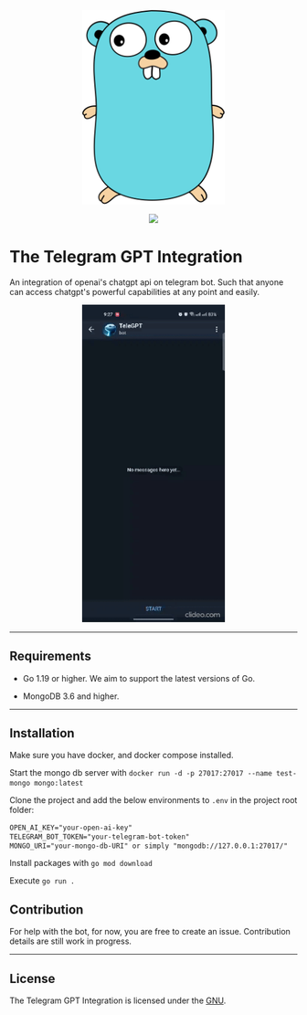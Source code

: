 <p align="center"><img src="etc/assets/gopher.svg" width="250"></p>
<p align="center">
  <a href="https://goreportcard.com/report/go.mongodb.org/mongo-driver"><img src="https://goreportcard.com/badge/go.mongodb.org/mongo-driver"></a>
  <!-- <a href="https://pkg.go.dev/go.mongodb.org/mongo-driver/mongo"><img src="etc/assets/godev-mongo-blue.svg" alt="docs"></a>
  <a href="https://pkg.go.dev/go.mongodb.org/mongo-driver/bson"><img src="etc/assets/godev-bson-blue.svg" alt="docs"></a>
  <a href="https://www.mongodb.com/docs/drivers/go/current/"><img src="etc/assets/docs-mongodb-green.svg"></a> -->
</p>

# The Telegram GPT Integration

An integration of openai's chatgpt api on telegram bot. Such that anyone can access chatgpt's powerful capabilities at any point and easily.

<p align="center"><img src="etc/assets/live.gif" width="250"></p>

-------------------------
## Requirements

- Go 1.19 or higher. We aim to support the latest versions of Go.

- MongoDB 3.6 and higher.

-------------------------
## Installation

Make sure you have docker, and docker compose installed.

Start the mongo db server with `docker run -d -p 27017:27017 --name test-mongo mongo:latest`

Clone the project and add the below environments to `.env` in the project root folder:
```
OPEN_AI_KEY="your-open-ai-key"
TELEGRAM_BOT_TOKEN="your-telegram-bot-token"
MONGO_URI="your-mongo-db-URI" or simply "mongodb://127.0.0.1:27017/"
```

Install packages with `go mod download`

Execute `go run .`

## Contribution

For help with the bot, for now, you are free to create an issue. Contribution details are still work in progress.

-------------------------

## License

The Telegram GPT Integration is licensed under the [GNU](LICENSE).